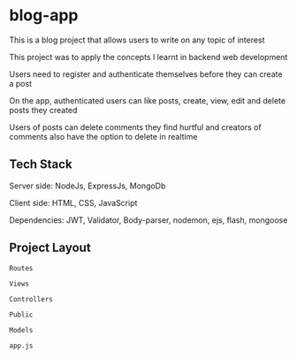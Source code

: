 # blog-app
This is a blog project that allows users to write on any topic of interest

This project was to apply the concepts I learnt in backend web development 

Users need to register and authenticate themselves before they can create a post

On the app, authenticated users can like posts, create, view, edit and delete posts they created

Users of posts can delete comments they find hurtful and creators of comments also have the option to delete in realtime


## Tech Stack

  Server side: NodeJs, ExpressJs, MongoDb
  
  Client side: HTML, CSS, JavaScript
  
  Dependencies: JWT, Validator, Body-parser, nodemon, ejs, flash, mongoose


## Project Layout

    Routes
    
    Views
    
    Controllers
    
    Public
    
    Models
    
    app.js
    
